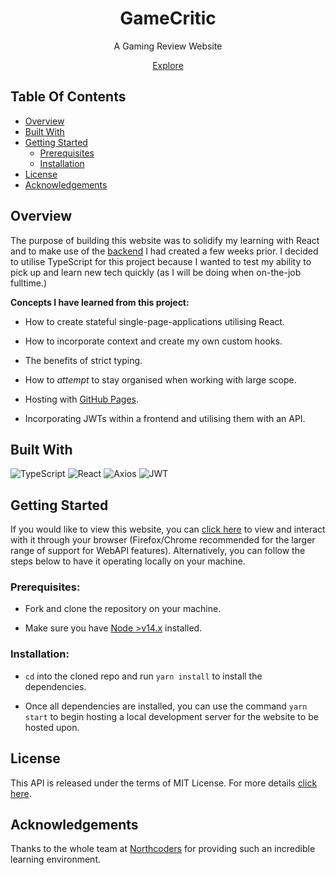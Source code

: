 <h1 align="center"> GameCritic</h1>

<p align="center">A Gaming Review Website</p>
<p align="center"><a href="https://ryan-jm.github.io/gamecritic-frontend/">Explore</a>

## Table Of Contents

- [Overview](#overview)
- [Built With](#built-with)
- [Getting Started](#getting-started)
  - [Prerequisites](#prerequisites)
  - [Installation](#installation)
- [License](#license)
- [Acknowledgements](#acknowledgements)

## Overview

The purpose of building this website was to solidify my learning with React and to make use of the [backend](https://github.com/ryan-jm/gamecritic) I had created a few weeks prior. I decided to utilise TypeScript for this project because I wanted to test my ability to pick up and learn new tech quickly (as I will be doing when on-the-job fulltime.)

**Concepts I have learned from this project:**

- How to create stateful single-page-applications utilising React.

- How to incorporate context and create my own custom hooks.

- The benefits of strict typing.

- How to _attempt_ to stay organised when working with large scope.

- Hosting with [GitHub Pages](https://ryan-jm.github.io/gamecritic-frontend/).

- Incorporating JWTs within a frontend and utilising them with an API.

## Built With

<img src="https://img.shields.io/badge/TypeScript-1D1E23?style=for-the-badge&logo=typescript&logoColor=2D79C7" alt="TypeScript"/> <img src="https://img.shields.io/badge/React-20232A?style=for-the-badge&logo=react&logoColor=60DAFB" alt="React" /> <img src="https://img.shields.io/badge/Axios-5A29E4?style=for-the-badge&logo=axios&logoColor=FFF" alt="Axios" /> <img src="https://img.shields.io/badge/JWT-000000?style=for-the-badge&logo=JSON%20web%20tokens&logoColor=white" alt="JWT">

## Getting Started

If you would like to view this website, you can [click here](https://ryan-jm.github.io/gamecritic-frontend/) to view and interact with it through your browser (Firefox/Chrome recommended for the larger range of support for WebAPI features). Alternatively, you can follow the steps below to have it operating locally on your machine.

### Prerequisites:

- Fork and clone the repository on your machine.

- Make sure you have [Node >v14.x](https://nodejs.org/en/) installed.

### Installation:

- `cd` into the cloned repo and run `yarn install` to install the dependencies.

- Once all dependencies are installed, you can use the command `yarn start` to begin hosting a local development server for the website to be hosted upon.

## License

This API is released under the terms of MIT License. For more details [click here](/LICENSE).

## Acknowledgements

Thanks to the whole team at [Northcoders](https://northcoders.com/) for providing such an incredible learning environment.
